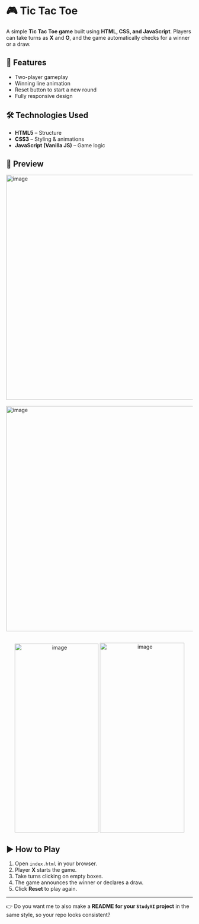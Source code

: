 # 🎮 Tic Tac Toe

A simple **Tic Tac Toe game** built using **HTML, CSS, and JavaScript**.
Players can take turns as **X** and **O**, and the game automatically checks for a winner or a draw.

## 🚀 Features

* Two-player gameplay
* Winning line animation
* Reset button to start a new round
* Fully responsive design

## 🛠️ Technologies Used

* **HTML5** – Structure
* **CSS3** – Styling & animations
* **JavaScript (Vanilla JS)** – Game logic

## 📸 Preview

<img width="1366" height="606" alt="image" src="https://github.com/user-attachments/assets/50570dcd-b80b-4df2-b526-13d8cbd0af18" />
<br><br>

<img width="1366" height="607" alt="image" src="https://github.com/user-attachments/assets/a7796cca-3fda-4deb-8ef3-59ccfaec3983" />
<br><br>

<p align="center">
  <img width="226" height="509" alt="image" src="https://github.com/user-attachments/assets/dc74bf4e-13dd-4f6e-a551-1358bb477ed8" />
  <img width="228" height="511" alt="image" src="https://github.com/user-attachments/assets/133e73dd-de8b-49fe-b002-339955858d28" />
</p>





## ▶️ How to Play

1. Open `index.html` in your browser.
2. Player **X** starts the game.
3. Take turns clicking on empty boxes.
4. The game announces the winner or declares a draw.
5. Click **Reset** to play again.

---

👉 Do you want me to also make a **README for your `StudyAI` project** in the same style, so your repo looks consistent?
